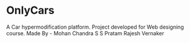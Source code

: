 # OnlyCars
A Car hypermodification platform.
Project developed for Web designing course.
Made By - 
Mohan Chandra S S 
Pratam Rajesh Vernaker
